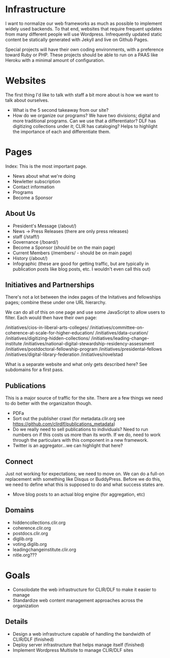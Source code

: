 # Infrastructure

I want to normalize our web frameworks as much as possible to implement widely used backends. To that end, websites that require frequent updates from many different people will use Wordpress. Infrequently updated static content be statically generated with Jekyll and live on Github Pages.

Special projects will have their own coding environments, with a preference toward Ruby or PHP. These projects should be able to run on a PAAS like Heroku with a minimal amount of configuration.

# Websites

The first thing I'd like to talk with staff a bit more about is how we want to talk about ourselves.

- What is the 5 second takeaway from our site?
- How do we organize our programs? We have two divisions; digital and
  more traditional programs. Can we use that a differentiator? DLF has
digitizing collections under it; CLIR has cataloging? Helps to highlight
the importance of each and differentiate them.

# Pages

Index: This is the most important page.

- News about what we're doing
- Newletter subscription
- Contact information
- Programs
- Become a Sponsor


## About Us

- President's Message (/about/)
- News -> Press Releases (there are only press releases)
- staff (/staff/)
- Governance (/board/)
- Become a Sponsor (should be on the main page)
- Current Members (/members/ - should be on main page)
- History (/about/)
- Infographic (these are good for getting traffic, but are typically in publication posts like blog posts, etc. I wouldn't even call this out)

## Initiatives and Partnerships

There's not a lot between the index pages of the Initatives and
fellowships pages; combine these under one URL hierarchy.

We can do all of this on one page and use some JavaScript to allow users to filter. Each would then have their own page:

/initiatives/cios-in-liberal-arts-colleges/
/initiatives/committee-on-coherence-at-scale-for-higher-education/
/initiatives/data-curation/
/initiatives/digitizing-hidden-collections/
/initiatives/leading-change-institute
/initiatives/national-digital-stewardship-residency-assessment
/initiatives/postdoctoral-fellowship-program
/initiatives/presidental-fellows
/initiatives/digital-library-federation
/initiatives/rovelstad

What is a separate website and what only gets described here? See subdomains for a first pass.

## Publications

This is a major source of traffic for the site. There are a few things
we need to do better with the organizaiton though.

- PDFa
- Sort out the publisher crawl (for metadata.clir.org see https://github.com/clirdlf/publications_metadata)
- Do we really need to sell publications to individuals? Need to run numbers on if this
  costs us more than its worth. If we do, need to work through the
particulars with this component in a new framework.
- Twitter is an aggregator...we can highlight that here?

## Connect

Just not working for expectations; we need to move on. We can do a full-on replacement with something like Disqus or BuddyPress. Before we do this, we need to define what this is supposed to do and what success states are.

- Move blog posts to an actual blog engine (for aggregation, etc)

## Domains

- hiddencollections.clir.org
- coherence.clir.org
- postdocs.clir.org
- diglib.org
- voting.diglib.org
- leadingchangeinstitute.clir.org
- nitle.org???

# Goals

- Consolodate the web infrastructure for CLIR/DLF to make it easier to
  manage
- Standardize web content management approaches across the organization

## Details

- Design a web infrastructure capable of handling the bandwidth of
  CLIR/DLF (finished)
- Deploy server infrastructure that helps manage itself (finished)
- Implement Wordpress Multisite to manage CLIR/DLF sites

